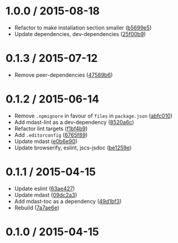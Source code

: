 <!--mdast setext-->

<!--lint disable no-multiple-toplevel-headings-->

1.0.0 / 2015-08-18
==================

*   Refactor to make installation section smaller ([b5699e5](https://github.com/wooorm/mdast-util-heading-range/commit/b5699e5))
*   Update dependencies, dev-dependencies ([25f00b9](https://github.com/wooorm/mdast-util-heading-range/commit/25f00b9))

0.1.3 / 2015-07-12
==================

*   Remove peer-dependencies ([47589b6](https://github.com/wooorm/mdast-util-heading-range/commit/47589b6))

0.1.2 / 2015-06-14
==================

*   Remove `.npmignore` in favour of `files` in `package.json` ([abfc010](https://github.com/wooorm/mdast-util-heading-range/commit/abfc010))
*   Add mdast-lint as a dev-dependency ([8520a6c](https://github.com/wooorm/mdast-util-heading-range/commit/8520a6c))
*   Refactor lint targets ([f1bf4b9](https://github.com/wooorm/mdast-util-heading-range/commit/f1bf4b9))
*   Add `.editorconfig` ([6765f89](https://github.com/wooorm/mdast-util-heading-range/commit/6765f89))
*   Update mdast ([e0b6e90](https://github.com/wooorm/mdast-util-heading-range/commit/e0b6e90))
*   Update browserify, eslint, jscs-jsdoc ([be1259e](https://github.com/wooorm/mdast-util-heading-range/commit/be1259e))

0.1.1 / 2015-04-15
==================

*   Update eslint ([63ae427](https://github.com/wooorm/mdast-util-heading-range/commit/63ae427))
*   Update mdast ([09dc2a3](https://github.com/wooorm/mdast-util-heading-range/commit/09dc2a3))
*   Add mdast-toc as a dependency ([49d1bf3](https://github.com/wooorm/mdast-util-heading-range/commit/49d1bf3))
*   Rebuild ([7a7ae6e](https://github.com/wooorm/mdast-util-heading-range/commit/7a7ae6e))

0.1.0 / 2015-04-15
==================
